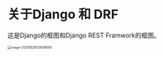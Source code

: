 # 关于Django 和 DRF

这是Django的框图和Django REST Framwork的框图。

<img src="assets/Django和DRF.assets/image-20210528113509055.png" alt="image-20210528113509055" style="zoom:50%;" />

